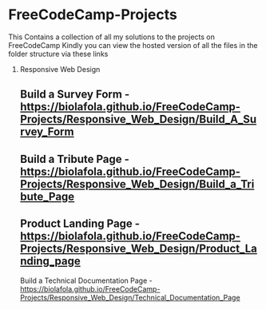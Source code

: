 # FreeCodeCamp-Projects
This Contains a collection of all my solutions to the projects on FreeCodeCamp
Kindly you can view the hosted version of all the files in the folder structure via these links

1. Responsive Web Design

    Build a Survey Form - https://biolafola.github.io/FreeCodeCamp-Projects/Responsive_Web_Design/Build_A_Survey_Form
	--------------------------------------------------------------------------------------------------------------------------------------------
    Build a Tribute Page - https://biolafola.github.io/FreeCodeCamp-Projects/Responsive_Web_Design/Build_a_Tribute_Page
	--------------------------------------------------------------------------------------------------------------------------------------------
    Product Landing Page - https://biolafola.github.io/FreeCodeCamp-Projects/Responsive_Web_Design/Product_Landing_page
	--------------------------------------------------------------------------------------------------------------------------------------------
    Build a Technical Documentation Page - https://biolafola.github.io/FreeCodeCamp-Projects/Responsive_Web_Design/Technical_Documentation_Page
    
    
